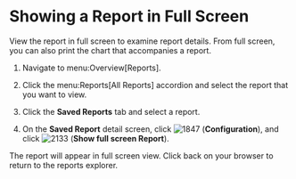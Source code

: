 # Showing a Report in Full Screen

View the report in full screen to examine report details. From full
screen, you can also print the chart that accompanies a report.

1.  Navigate to menu:Overview\[Reports\].

2.  Click the menu:Reports\[All Reports\] accordion and select the
    report that you want to view.

3.  Click the **Saved Reports** tab and select a report.

4.  On the **Saved Report** detail screen, click ![1847](1847.png)
    (**Configuration**), and click ![2133](2133.png) (**Show full screen
    Report**).

The report will appear in full screen view. Click back on your browser
to return to the reports explorer.
